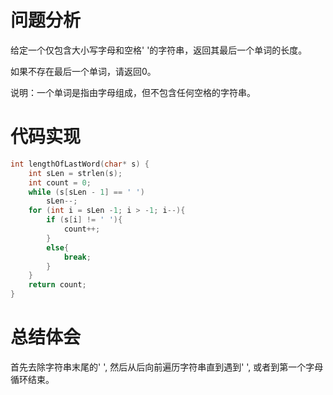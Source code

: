 # 问题分析
给定一个仅包含大小写字母和空格' '的字符串，返回其最后一个单词的长度。

如果不存在最后一个单词，请返回0。

说明：一个单词是指由字母组成，但不包含任何空格的字符串。
# 代码实现
```C
int lengthOfLastWord(char* s) {
    int sLen = strlen(s);
    int count = 0;
    while (s[sLen - 1] == ' ')
        sLen--;
    for (int i = sLen -1; i > -1; i--){
        if (s[i] != ' '){
            count++;
        }
        else{
            break;
        }
    }
    return count;
}
```
# 总结体会
首先去除字符串末尾的' ', 然后从后向前遍历字符串直到遇到' ', 或者到第一个字母循环结束。